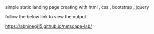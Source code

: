 simple static landing page creating with html , css , bootstrap , jquery

follow the below link to view the output

https://abhinegi15.github.io/netscape-lab/
